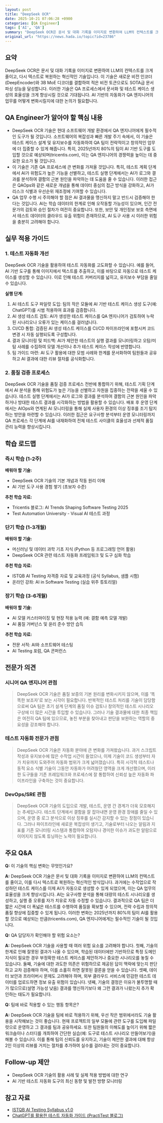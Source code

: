 ```yaml
---
layout: post
title: "DeepSeek OCR"
date: 2025-10-21 07:06:28 +0900
categories: [QA Engineer]
tags: ['AI', 'QA']
summary: "DeepSeek OCR은 문서 및 대화 기록을 이미지로 변환하여 LLM의 컨텍스트를 크게 줄이고, 다시 텍스트로 복원하는 혁신적인 기술입니다. 이 기술은 새로운 비전 인코더(DeepEncoder)와 3B MoE 디코더를 결합하여 적은 비전 토큰으로도 SOTA급 문서 파싱 성능을 달성합니다. 이러한 기술은 QA 프로세스에서 문서화 및 테스트 케이스 생성의 효율성을 크게 향상시킬 것으로 기대됩니다. AI 기반의 자동화가 QA 엔지니어의 업무를 어떻게 변화시킬지에 대한 논의가 필요합니다."
original_url: "https://news.hada.io/topic?id=23786"
---
```


## 요약

DeepSeek OCR은 문서 및 대화 기록을 이미지로 변환하여 LLM의 컨텍스트를 크게 줄이고, 다시 텍스트로 복원하는 혁신적인 기술입니다. 이 기술은 새로운 비전 인코더(DeepEncoder)와 3B MoE 디코더를 결합하여 적은 비전 토큰으로도 SOTA급 문서 파싱 성능을 달성합니다. 이러한 기술은 QA 프로세스에서 문서화 및 테스트 케이스 생성의 효율성을 크게 향상시킬 것으로 기대됩니다. AI 기반의 자동화가 QA 엔지니어의 업무를 어떻게 변화시킬지에 대한 논의가 필요합니다.

## QA Engineer가 알아야 할 핵심 내용

- DeepSeek OCR 기술은 현대 소프트웨어 개발 환경에서 QA 엔지니어에게 필수적인 도구가 될 것입니다. 소프트웨어의 복잡성과 빠른 개발 주기 속에서, 이 기술은 테스트 케이스 설계 및 유지보수를 자동화하여 QA 팀이 전략적이고 창의적인 업무에 더 집중할 수 있게 해줍니다. 특히, 2025년까지 80%의 팀이 AI 기반 도구를 도입할 것으로 예상되며(tricentis.com), 이는 QA 엔지니어의 경쟁력을 높이는 데 중요한 요소가 될 것입니다.
- 이 기술은 기존 QA 프로세스에 큰 변화를 가져올 것입니다. 특히, 테스트 계획 단계에서 AI가 위험도가 높은 기능을 선별하고, 테스트 실행 단계에서는 AI가 로그와 결과를 분석하여 결함의 근본 원인을 파악하는 데 도움을 줄 수 있습니다. 이러한 접근은 QAOps와 같은 새로운 개념을 통해 데이터 중심의 접근 방식을 강화하고, AI가 리스크 식별과 우선순위 재조정에 기여할 수 있습니다.
- QA 업무 수행 시 주의해야 할 점은 AI 결과물을 맹신하지 말고 반드시 검증해야 한다는 것입니다. AI는 학습 데이터의 한계로 인해 오작동할 가능성이 있으며, 인간 전문가의 검토와 승인 절차가 여전히 중요합니다. 또한, 보안 및 개인정보 보호 측면에서 테스트 데이터의 클라우드 유출 위험이 존재하므로, AI 도구 사용 시 이러한 위험을 충분히 고려해야 합니다.

## 실무 적용 가이드

### 1. 테스트 자동화 개선

DeepSeek OCR 기술을 활용하여 테스트 자동화를 고도화할 수 있습니다. 예를 들어, AI 기반 도구를 통해 이미지에서 텍스트를 추출하고, 이를 바탕으로 자동으로 테스트 케이스를 생성할 수 있습니다. 이로 인해 테스트 커버리지를 넓히고, 유지보수 부담을 줄일 수 있습니다.

**실행 단계:**

1. AI 테스트 도구 파일럿 도입: 팀의 작은 모듈에 AI 기반 테스트 케이스 생성 도구(예: ChatGPT)를 시범 적용하여 효과를 검증합니다.
2. AI 생성 테스트 검토: AI가 생성한 테스트 케이스를 QA 엔지니어가 검토하여 누락된 시나리오나 오류가 있는 케이스를 걸러냅니다.
3. CI/CD 통합: 검증된 AI 생성 테스트 케이스를 CI/CD 파이프라인에 포함시켜 코드 변경 시 자동 실행되도록 구성합니다.
4. 결과 모니터링 및 피드백: AI가 제안한 테스트의 실행 결과를 모니터링하고
오탐/미탐 사례를 수집하여 모델 개선이나 추가 테스트 케이스 작성에 반영합니다.
5. 팀 가이드 마련: AI 도구 활용에 대한 모범 사례와 한계를 문서화하여 팀원들과 공유하고
AI 결과에 대한 리뷰 절차를 공식화합니다.

### 2. 품질 검증 프로세스

DeepSeek OCR 기술을 품질 검증 프로세스 전반에 통합하기 위해, 테스트 기획 단계에서 AI 분석을 통해 위험도가 높은 기능을 선별하고 자원을 집중하는 전략을 세울 수 있습니다. 테스트 실행 단계에서는 AI가 로그와 결과를 분석하여 결함의 근본 원인을 파악하거나 방대한 테스트 결과를 시각화하는 방법을 활용할 수 있습니다. 배포 후 운영 단계에서는 AIOps와 연계된 AI 모니터링을 통해 실제 사용자 환경의 이상 징후를 조기 탐지하는 방안을 마련할 수 있습니다. 이러한 접근은 요구사항 분석부터 운영 모니터링까지 QA 프로세스 각 단계에 AI를 내재화하여 전체 테스트 사이클의 효율성과 선제적 품질 관리 능력을 향상시킵니다.

## 학습 로드맵

### 즉시 학습 (1-2주)

**배워야 할 기술:**
- DeepSeek OCR 기술의 기본 개념과 작동 원리 이해
- AI 기반 도구 사용 경험 쌓기 (초보자 수준)

**추천 학습 자료:**
- Tricentis 블로그: AI Trends Shaping Software Testing 2025
- Test Automation University - Visual AI 테스트 과정

### 단기 학습 (1-3개월)

**배워야 할 기술:**
- 머신러닝 및 데이터 과학 기초 지식 (Python 등 프로그래밍 언어 활용)
- DeepSeek OCR 관련 테스트 자동화 프레임워크 및 도구 심화 학습

**추천 학습 자료:**
- ISTQB AI Testing 자격증 자료 및 교육과정 (공식 Syllabus, 샘플 시험)
- 온라인 강좌: AI in Software Testing (실습 위주 튜토리얼)

### 장기 학습 (3-6개월)

**배워야 할 기술:**
- AI 모델 커스터마이징 및 현장 적용 능력 (예: 결함 예측 모델 개발)
- AI 품질 거버넌스 및 윤리 준수 방안 습득

**추천 학습 자료:**
- 전문 서적: AI와 소프트웨어 테스팅
- AI Testing 포럼, QA 콘퍼런스

## 전문가 의견

### 시니어 QA 엔지니어 관점

> DeepSeek OCR 기술은 품질 보증의 기본 원리를 변화시키지 않으며, 이를 '똑똑한 보조자'로 보는 시각이 필요합니다. 반복적인 테스트 처리를 기술이 담당함으로써 QA 팀은 초기 설계 단계의 품질 이슈 검토나 창의적인 테스트 시나리오 구상에 더 많은 시간을 투입할 수 있습니다. 그러나 기술 결과물에 대한 최종 책임은 여전히 QA 팀에 있으므로, 놓친 부분을 찾아내고 판단을 보완하는 역할의 중요성을 강조해야 합니다.

### 테스트 자동화 전문가 관점

> DeepSeek OCR 기술은 자동화 분야에 큰 변화를 가져왔습니다. 과거 스크립트 작성과 유지보수에 많은 수작업 시간이 들었으나, 이제 기술이 코드 생성부터 자가 치유까지 도와주어 자동화 범위가 크게 넓어졌습니다. 특히 시각적 테스트나 동적 요소 식별 기술이 그동안 자동화가 어려웠던 영역을 크게 개선했으며, 이러한 도구들을 기존 프레임워크와 프로세스에 잘 통합하여 신뢰성 높은 자동화 파이프라인을 구축하는 것이 중요합니다.

### DevOps/SRE 관점

> DeepSeek OCR 기술의 도입으로 개발, 테스트, 운영 간 경계가 더욱 모호해지는 추세입니다. 테스트 단계에서 결함을 잘 잡아내면 운영 환경 장애를 줄일 수 있으며, 운영 중 로그 분석으로 이상 징후를 실시간 감지할 수 있는 장점이 있습니다. 그러나 파이프라인에 새로운 복잡성이 생기고, 기술로부터 나오는 알림과 지표를 기존 모니터링 시스템과 통합하여 오탐지나 경미한 이슈가 과도한 알람으로 이어지지 않도록 튜닝하는 노력이 필요합니다.

## 주요 Q&A

**Q:** 이 기술의 핵심 변화는 무엇인가요?

**A:** DeepSeek OCR 기술은 문서 및 대화 기록을 이미지로 변환하여 LLM의 컨텍스트를 줄이고, 이를 다시 텍스트로 복원하는 혁신적인 방식입니다. 과거에는 수작업으로 작성하던 테스트 케이스를 이제 AI가 자동으로 생성할 수 있게 되었으며, 이는 QA 업무의 효율성을 크게 향상시킵니다. AI는 요구사항 분석을 통해 대량의 테스트 시나리오를 생성하고, 실행 중 오류를 자가 치유로 자동 수정할 수 있습니다. 결과적으로 QA 팀은 더 짧은 시간에 더 폭넓은 테스트를 수행하여 품질을 확보할 수 있으며, 전략 수립과 창의적 품질 향상에 집중할 수 있게 됩니다. 이러한 변화는 2025년까지 80%의 팀이 AI를 활용할 것으로 예상되는 만큼(tricentis.com), QA 엔지니어에게는 필수적인 기술이 될 것입니다.

**Q:** QA 담당자가 확인해야 할 위험 요소는?

**A:** DeepSeek OCR 기술을 사용할 때 여러 위험 요소를 고려해야 합니다. 첫째, 기술의 한계로 인해 잘못된 결과가 나올 수 있으며, 학습된 데이터에만 기반하므로 특정 도메인 지식이 필요한 경우 부정확한 테스트 케이스를 제안하거나 중요한 시나리오를 놓칠 수 있습니다. 둘째, 기술에 대한 과도한 의존은 위험하므로 제공된 답이 맥락에 맞는지 판단하고 교차 검증해야 하며, 이를 소홀히 하면 잘못된 결론을 얻을 수 있습니다. 셋째, 데이터 보안과 프라이버시 문제도 고려해야 하며, 외부 클라우드 서비스에 민감한 테스트 데이터를 업로드하면 정보 유출 위험이 있습니다. 넷째, 기술의 결정은 이유가 불투명할 때가 많으므로(설명 가능성 낮음) 결과를 맹신하기보다 왜 그런 결과가 나왔는지 추가 확인하는 태도가 필요합니다.

**Q:** 팀에 바로 적용할 수 있는 행동 항목은?

**A:** DeepSeek OCR 기술을 팀에 바로 적용하기 위해, 우선 작은 범위에서라도 기술 활용을 시작해보는 것이 좋습니다. 현재 프로젝트의 일부 모듈에 관련 도구를 도입해 파일럿으로 운영하고 그 결과를 팀과 공유하세요. 또한 팀원들의 이해도를 높이기 위해 짧은 워크숍이나 스터디를 개최하여 간단한 실습(예: 도구로 테스트 시나리오 만들어보기)을 해볼 수 있습니다. 이를 통해 팀의 신뢰도를 유지하고, 기술이 제안한 결과에 대해 항상 2인 이상의 리뷰를 거치는 절차를 추가하여 실수를 걸러내는 것이 중요합니다.

## Follow-up 제안

- DeepSeek OCR 기술의 활용 사례 및 실제 적용 방법에 대한 연구
- AI 기반 테스트 자동화 도구의 최신 동향 및 발전 방향 모니터링

## 참고 자료

- [ISTQB AI Testing Syllabus v1.0](https://www.istqb.org/downloads/all-downloads.html)
- [ChatGPT를 활용한 테스트 자동화 가이드 (PractiTest 블로그)](https://www.practitest.com/resource-center/blog/chatgpt-prompts-for-software-testing/)
